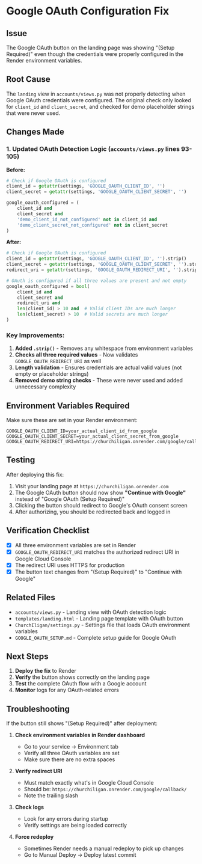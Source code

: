 # Google OAuth Configuration Fix

## Issue
The Google OAuth button on the landing page was showing "(Setup Required)" even though the credentials were properly configured in the Render environment variables.

## Root Cause
The `landing` view in `accounts/views.py` was not properly detecting when Google OAuth credentials were configured. The original check only looked for `client_id` and `client_secret`, and checked for demo placeholder strings that were never used.

## Changes Made

### 1. Updated OAuth Detection Logic (`accounts/views.py` lines 93-105)

**Before:**
```python
# Check if Google OAuth is configured
client_id = getattr(settings, 'GOOGLE_OAUTH_CLIENT_ID', '')
client_secret = getattr(settings, 'GOOGLE_OAUTH_CLIENT_SECRET', '')

google_oauth_configured = (
    client_id and 
    client_secret and
    'demo_client_id_not_configured' not in client_id and
    'demo_client_secret_not_configured' not in client_secret
)
```

**After:**
```python
# Check if Google OAuth is configured
client_id = getattr(settings, 'GOOGLE_OAUTH_CLIENT_ID', '').strip()
client_secret = getattr(settings, 'GOOGLE_OAUTH_CLIENT_SECRET', '').strip()
redirect_uri = getattr(settings, 'GOOGLE_OAUTH_REDIRECT_URI', '').strip()

# OAuth is configured if all three values are present and not empty
google_oauth_configured = bool(
    client_id and 
    client_secret and
    redirect_uri and
    len(client_id) > 10 and  # Valid client IDs are much longer
    len(client_secret) > 10  # Valid secrets are much longer
)
```

### Key Improvements:
1. **Added `.strip()`** - Removes any whitespace from environment variables
2. **Checks all three required values** - Now validates `GOOGLE_OAUTH_REDIRECT_URI` as well
3. **Length validation** - Ensures credentials are actual valid values (not empty or placeholder strings)
4. **Removed demo string checks** - These were never used and added unnecessary complexity

## Environment Variables Required

Make sure these are set in your Render environment:

```
GOOGLE_OAUTH_CLIENT_ID=your_actual_client_id_from_google
GOOGLE_OAUTH_CLIENT_SECRET=your_actual_client_secret_from_google
GOOGLE_OAUTH_REDIRECT_URI=https://churchiligan.onrender.com/google/callback/
```

## Testing

After deploying this fix:

1. Visit your landing page at `https://churchiligan.onrender.com`
2. The Google OAuth button should now show **"Continue with Google"** instead of "Google OAuth (Setup Required)"
3. Clicking the button should redirect to Google's OAuth consent screen
4. After authorizing, you should be redirected back and logged in

## Verification Checklist

- [x] All three environment variables are set in Render
- [x] `GOOGLE_OAUTH_REDIRECT_URI` matches the authorized redirect URI in Google Cloud Console
- [x] The redirect URI uses HTTPS for production
- [x] The button text changes from "(Setup Required)" to "Continue with Google"

## Related Files
- `accounts/views.py` - Landing view with OAuth detection logic
- `templates/landing.html` - Landing page template with OAuth button
- `ChurchIligan/settings.py` - Settings file that loads OAuth environment variables
- `GOOGLE_OAUTH_SETUP.md` - Complete setup guide for Google OAuth

## Next Steps

1. **Deploy the fix** to Render
2. **Verify** the button shows correctly on the landing page
3. **Test** the complete OAuth flow with a Google account
4. **Monitor** logs for any OAuth-related errors

## Troubleshooting

If the button still shows "(Setup Required)" after deployment:

1. **Check environment variables in Render dashboard**
   - Go to your service → Environment tab
   - Verify all three OAuth variables are set
   - Make sure there are no extra spaces

2. **Verify redirect URI**
   - Must match exactly what's in Google Cloud Console
   - Should be: `https://churchiligan.onrender.com/google/callback/`
   - Note the trailing slash

3. **Check logs**
   - Look for any errors during startup
   - Verify settings are being loaded correctly

4. **Force redeploy**
   - Sometimes Render needs a manual redeploy to pick up changes
   - Go to Manual Deploy → Deploy latest commit
